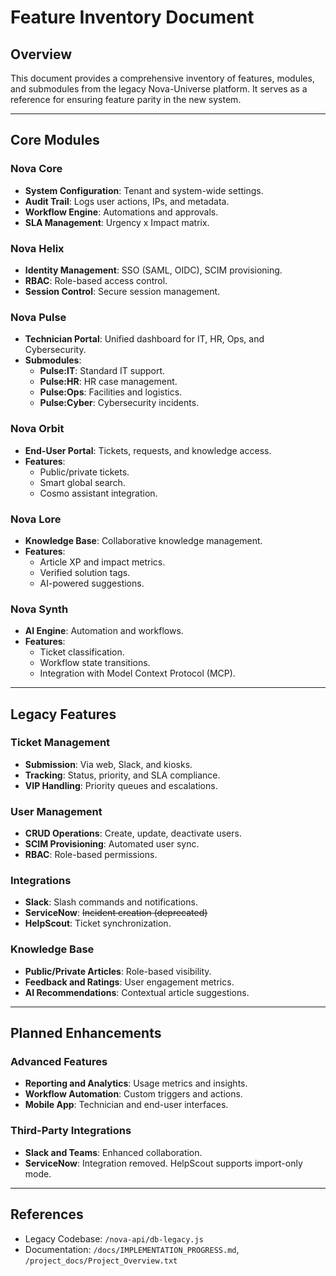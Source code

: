 # Feature Inventory Document

## Overview
This document provides a comprehensive inventory of features, modules, and submodules from the legacy Nova-Universe platform. It serves as a reference for ensuring feature parity in the new system.

---

## Core Modules

### Nova Core
- **System Configuration**: Tenant and system-wide settings.
- **Audit Trail**: Logs user actions, IPs, and metadata.
- **Workflow Engine**: Automations and approvals.
- **SLA Management**: Urgency x Impact matrix.

### Nova Helix
- **Identity Management**: SSO (SAML, OIDC), SCIM provisioning.
- **RBAC**: Role-based access control.
- **Session Control**: Secure session management.

### Nova Pulse
- **Technician Portal**: Unified dashboard for IT, HR, Ops, and Cybersecurity.
- **Submodules**:
  - **Pulse:IT**: Standard IT support.
  - **Pulse:HR**: HR case management.
  - **Pulse:Ops**: Facilities and logistics.
  - **Pulse:Cyber**: Cybersecurity incidents.

### Nova Orbit
- **End-User Portal**: Tickets, requests, and knowledge access.
- **Features**:
  - Public/private tickets.
  - Smart global search.
  - Cosmo assistant integration.

### Nova Lore
- **Knowledge Base**: Collaborative knowledge management.
- **Features**:
  - Article XP and impact metrics.
  - Verified solution tags.
  - AI-powered suggestions.

### Nova Synth
- **AI Engine**: Automation and workflows.
- **Features**:
  - Ticket classification.
  - Workflow state transitions.
  - Integration with Model Context Protocol (MCP).

---

## Legacy Features

### Ticket Management
- **Submission**: Via web, Slack, and kiosks.
- **Tracking**: Status, priority, and SLA compliance.
- **VIP Handling**: Priority queues and escalations.

### User Management
- **CRUD Operations**: Create, update, deactivate users.
- **SCIM Provisioning**: Automated user sync.
- **RBAC**: Role-based permissions.

### Integrations
- **Slack**: Slash commands and notifications.
- **ServiceNow**: ~~Incident creation (deprecated)~~
- **HelpScout**: Ticket synchronization.

### Knowledge Base
- **Public/Private Articles**: Role-based visibility.
- **Feedback and Ratings**: User engagement metrics.
- **AI Recommendations**: Contextual article suggestions.

---

## Planned Enhancements

### Advanced Features
- **Reporting and Analytics**: Usage metrics and insights.
- **Workflow Automation**: Custom triggers and actions.
- **Mobile App**: Technician and end-user interfaces.

### Third-Party Integrations
- **Slack and Teams**: Enhanced collaboration.
 - **ServiceNow**: Integration removed. HelpScout supports import-only mode.

---

## References
- Legacy Codebase: `/nova-api/db-legacy.js`
- Documentation: `/docs/IMPLEMENTATION_PROGRESS.md`, `/project_docs/Project_Overview.txt`
